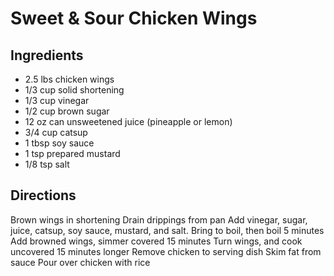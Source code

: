 # Sweet & Sour Chicken Wings

## Ingredients

* 2.5 lbs chicken wings
* 1/3 cup solid shortening
* 1/3 cup vinegar
* 1/2 cup brown sugar
* 12 oz can unsweetened juice (pineapple or lemon)
* 3/4 cup catsup
* 1 tbsp soy sauce
* 1 tsp prepared mustard
* 1/8 tsp salt

## Directions

Brown wings in shortening
Drain drippings from pan
Add vinegar, sugar, juice, catsup, soy sauce, mustard, and salt.
Bring to boil, then boil 5 minutes
Add browned wings, simmer covered 15 minutes
Turn wings, and cook uncovered 15 minutes longer
Remove chicken to serving dish
Skim fat from sauce
Pour over chicken with rice
